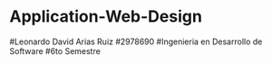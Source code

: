 # Application-Web-Design
#Leonardo David Arias Ruiz
#2978690
#Ingenieria en Desarrollo de Software
#6to Semestre
